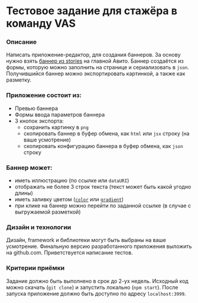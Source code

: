 # Тестовое задание для стажёра в команду VAS

### Описание
Написать приложение-редактор, для создания баннеров. За основу нужно взять [баннер из stories](https://i.imgur.com/K3ituxT.png) на главной Авито.
Баннер создаётся из формы, которую можно заполнить на странице и сериализовать в `json`. Получившийся баннер можно экспортировать картинкой, а также как разметку.

### Приложение состоит из:
* Превью баннера
* Формы ввода параметров баннера
* 3 кнопок экспорта:
    * сохранить картинку в `png`
    * скопировать баннер в буфер обмена, как `html` или `jsx` строку (на ваше усмотрение)
    * скопировать конфигурацию баннера в буфер обмена, как `json` строку

### Баннер может:
* иметь иллюстрацию (по ссылке или `dataURI`)
* отображать не более 3 строк текста (текст может быть какой угодно длины)
* иметь заливку цветом ([`color`](https://developer.mozilla.org/ru/docs/Web/CSS/color_value) или [`gradient`](https://developer.mozilla.org/ru/docs/Web/CSS/gradient))
* при клике на баннер можно перейти по заданной ссылке (в случае с выгружаемой разметкой)

### Дизайн и технологии
Дизайн, framework и библиотеки могут быть выбраны на ваше усмотрение. Финальную версию разработанного приложения выложить на github.com. Приветствуется написание тестов.

### Критерии приёмки
Задание должно быть выполнено в срок до 2-ух недель. Исходный код можно скачать (`git clone`) и запустить локально (`npm start`).
После запуска приложение должно быть доступно по адресу `localhost:3999`.
